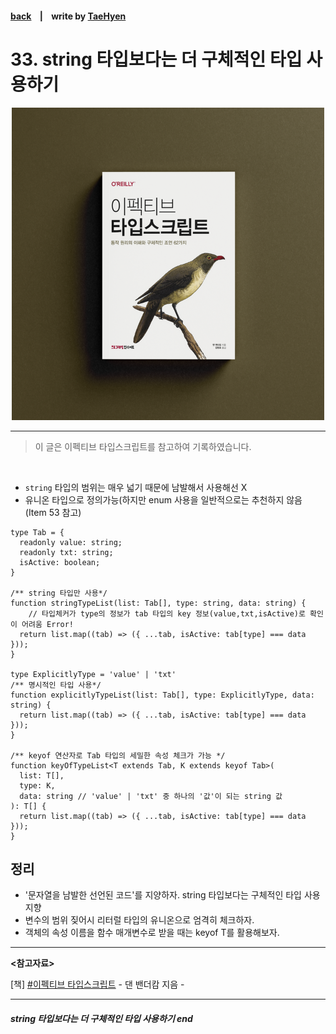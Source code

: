 #### [back](../../README.md) &nbsp;&nbsp; | &nbsp;&nbsp; write by [TaeHyen][taeHyen]

# 33. string 타입보다는 더 구체적인 타입 사용하기

<p align="center" style="width:500px; margin: 0 auto">
    <img src="../../image/main.png">
</p>

---

> 이 글은 이펙티브 타입스크립트를 참고하여 기록하였습니다.

<br>

- `string` 타입의 범위는 매우 넓기 때문에 남발해서 사용해선 X
- 유니온 타입으로 정의가능(하지만 enum 사용을 일반적으로는 추천하지 않음 (Item 53 참고)

```tsx
type Tab = {
  readonly value: string;
  readonly txt: string;
  isActive: boolean;
}

/** string 타입만 사용*/
function stringTypeList(list: Tab[], type: string, data: string) {
	// 타입체커가 type의 정보가 tab 타입의 key 정보(value,txt,isActive)로 확인이 어려움 Error!
  return list.map((tab) => ({ ...tab, isActive: tab[type] === data }));
}

type ExplicitlyType = 'value' | 'txt'
/** 명시적인 타입 사용*/
function explicitlyTypeList(list: Tab[], type: ExplicitlyType, data: string) {
  return list.map((tab) => ({ ...tab, isActive: tab[type] === data }));
}

/** keyof 연산자로 Tab 타입의 세밀한 속성 체크가 가능 */
function keyOfTypeList<T extends Tab, K extends keyof Tab>(
  list: T[],
  type: K,
  data: string // 'value' | 'txt' 중 하나의 '값'이 되는 string 값
): T[] {
  return list.map((tab) => ({ ...tab, isActive: tab[type] === data }));
}
```

## 정리
- '문자열을 남발한 선언된 코드'를 지양하자. string 타입보다는 구체적인 타입 사용 지향
- 변수의 범위 짖어시 리터럴 타입의 유니온으로 엄격히 체크하자.
- 객체의 속성 이름을 함수 매개변수로 받을 때는 keyof T를 활용해보자.

---

<strong><참고자료></strong>

[책] [#이펙티브 타입스크립트][effective-typescript] - 댄 밴더캄 지음 -

---

##### string 타입보다는 더 구체적인 타입 사용하기 end

[effective-typescript]: https://www.aladin.co.kr/shop/wproduct.aspx?ItemId=273193135&start=slayer
[sangcho]: https://github.com/SangchoKim
[taeHyen]: https://github.com/Tap-Kim
[kangHyen]: https://github.com/NacreousCloud
[sumin]: https://github.com/ttumzzi
